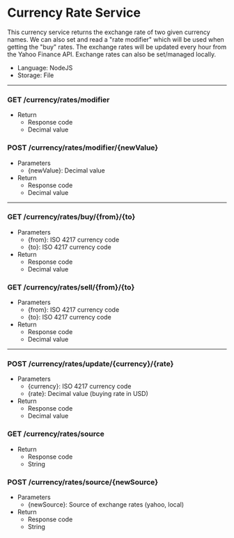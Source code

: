 Currency Rate Service
=====================

This currency service returns the exchange rate of two given currency names. We can also set and read a "rate modifier" which will be used when getting the "buy" rates. The exchange rates will be updated every hour from the Yahoo Finance API. Exchange rates can also be set/managed locally.

* Language: NodeJS
* Storage: File

---

### GET /currency/rates/modifier
* Return
    * Response code
    * Decimal value

### POST /currency/rates/modifier/{newValue}
* Parameters
    * {newValue}: Decimal value
* Return
    * Response code
    * Decimal value

---
    
### GET /currency/rates/buy/{from}/{to}
* Parameters
    * {from}: ISO 4217 currency code
    * {to}: ISO 4217 currency code
* Return
    * Response code
    * Decimal value

### GET /currency/rates/sell/{from}/{to}
* Parameters
    * {from}: ISO 4217 currency code
    * {to}: ISO 4217 currency code
* Return
    * Response code
    * Decimal value

---

### POST /currency/rates/update/{currency}/{rate}
* Parameters
    * {currency}: ISO 4217 currency code
    * {rate}: Decimal value (buying rate in USD)
* Return
    * Response code
    * Decimal value

### GET /currency/rates/source
* Return
    * Response code
    * String

### POST /currency/rates/source/{newSource}
* Parameters
    * {newSource}: Source of exchange rates (yahoo, local)
* Return
    * Response code
    * String